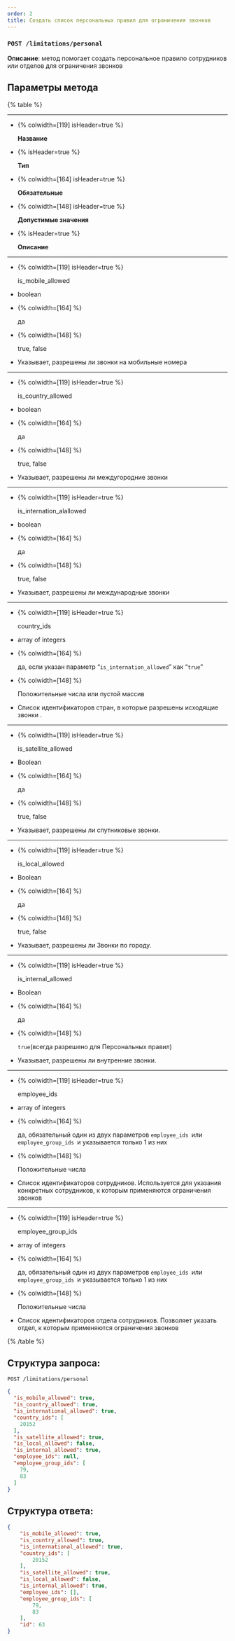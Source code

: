 ```yaml
---
order: 2
title: Создать список персональных правил для ограничения звонков
---
```


### `POST /limitations/personal`

**Описание**: метод помогает создать персональное правило сотрудников или отделов для ограничения звонков

## Параметры метода

{% table %}

---

*  {% colwidth=[119] isHeader=true %}

   **Название**

*  {% isHeader=true %}

   **Тип**

*  {% colwidth=[164] isHeader=true %}

   **Обязательные**

*  {% colwidth=[148] isHeader=true %}

   **Допустимые значения**

*  {% isHeader=true %}

   **Описание**

---

*  {% colwidth=[119] isHeader=true %}

   is_mobile_allowed

*  boolean

*  {% colwidth=[164] %}

   да

*  {% colwidth=[148] %}

   true, false

*  Указывает, разрешены ли звонки на мобильные номера

---

*  {% colwidth=[119] isHeader=true %}

   is_country_allowed

*  boolean

*  {% colwidth=[164] %}

   да

*  {% colwidth=[148] %}

   true, false

*  Указывает, разрешены ли междугородние звонки

---

*  {% colwidth=[119] isHeader=true %}

   is_internation_alallowed

*  boolean

*  {% colwidth=[164] %}

   да

*  {% colwidth=[148] %}

   true, false

*  Указывает, разрешены ли международные звонки

---

*  {% colwidth=[119] isHeader=true %}

   country_ids

*  array of integers

*  {% colwidth=[164] %}

   да, если указан параметр “`is_internation_allowed`” как “`true`”

*  {% colwidth=[148] %}

   Положительные числа или пустой массив

*  Список идентификаторов стран, в которые разрешены исходящие звонки .

---

*  {% colwidth=[119] isHeader=true %}

   is_satellite_allowed

*  Boolean

*  {% colwidth=[164] %}

   да

*  {% colwidth=[148] %}

   true, false

*  Указывает, разрешены ли спутниковые звонки.

---

*  {% colwidth=[119] isHeader=true %}

   is_local_allowed

*  Boolean

*  {% colwidth=[164] %}

   да

*  {% colwidth=[148] %}

   true, false

*  Указывает, разрешены ли Звонки по городу.

---

*  {% colwidth=[119] isHeader=true %}

   is_internal_allowed

*  Boolean

*  {% colwidth=[164] %}

   да

*  {% colwidth=[148] %}

   `true`(всегда разрешено для Персональных правил)

*  Указывает, разрешены ли внутренние звонки.

---

*  {% colwidth=[119] isHeader=true %}

   employee_ids

*  array of integers

*  {% colwidth=[164] %}

   да, обязательный один из двух параметров `employee_ids `или `employee_group_ids `и указывается только 1 из них

*  {% colwidth=[148] %}

   Положительные числа

*  Список идентификаторов сотрудников. Используется для указания конкретных сотрудников, к которым применяются ограничения звонков

---

*  {% colwidth=[119] isHeader=true %}

   employee_group_ids

*  array of integers

*  {% colwidth=[164] %}

   да, обязательный один из двух параметров `employee_ids `или `employee_group_ids `и указывается только 1 из них

*  {% colwidth=[148] %}

   Положительные числа

*  Список идентификаторов отдела сотрудников. Позволяет указать отдел, к которым применяются ограничения звонков

{% /table %}

## Структура запроса:

`POST /limitations/personal`

```json
{
  "is_mobile_allowed": true,
  "is_country_allowed": true,
  "is_international_allowed": true,
  "country_ids": [
    20152
  ],
  "is_satellite_allowed": true,
  "is_local_allowed": false,
  "is_internal_allowed": true,
  "employee_ids": null,
  "employee_group_ids": [
    79,
    83
  ]
}
```

## Структура ответа:

```json
{
    "is_mobile_allowed": true,
    "is_country_allowed": true,
    "is_international_allowed": true,
    "country_ids": [
        20152
    ],
    "is_satellite_allowed": true,
    "is_local_allowed": false,
    "is_internal_allowed": true,
    "employee_ids": [],
    "employee_group_ids": [
        79,
        83
    ],
    "id": 63
}
```